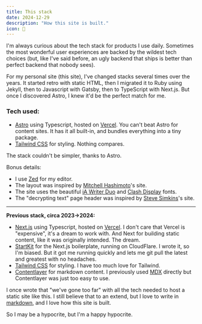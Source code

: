 ```yaml
---
title: This stack
date: 2024-12-29
description: "How this site is built."
icon: 🥞
---
```


I'm always curious about the tech stack for products I use daily. Sometimes the most wonderful user experiences are backed by the wildest tech choices (but, like I've said before, an ugly backend that ships is better than perfect backend that nobody sees).

For my personal site (this site), I've changed stacks several times over the years. It started retro with static HTML, then I migrated it to Ruby using Jekyll, then to Javascript with Gatsby, then to TypeScript with Next.js. But once I discovered Astro, I knew it'd be the perfect match for me.

### Tech used:

- [Astro](https://astro.build) using Typescript, hosted on [Vercel](https://vercel.com). You can't beat Astro for content sites. It has it all built-in, and bundles everything into a tiny package.
- [Tailwind CSS](https://tailwindcss.com) for styling. Nothing compares.

The stack couldn't be simpler, thanks to Astro.

Bonus details:

- I use [Zed](https://zed.dev) for my editor.
- The layout was inspired by <a href="https://mitchellh.com" rel="nofollow">Mitchell Hashimoto</a>'s site.
- The site uses the beautiful [iA Writer Duo](https://github.com/iaolo/iA-Fonts) and [Clash Display](https://www.fontshare.com/fonts/clash-display) fonts.
- The "decrypting text" page header was inspired by <a href="https://stevedylan.dev/" rel="nofollow">Steve Simkins<a>'s site.

---

**Previous stack, circa 2023->2024:**

- [Next.js](https://nextjs.org) using Typescript, hosted on [Vercel](https://vercel.com). I don't care that Vercel is "expensive", it's a dream to work with. And Next for building static content, like it was originally intended. The dream.
- [StartKit](https://startkit.dev) for the Next.js boilerplate, running on CloudFlare. I wrote it, so I'm biased. But it got me running quickly and lets me git pull the latest and greatest with no headaches.
- [Tailwind CSS](https://tailwindcss.com) for styling. I have too much love for Tailwind.
- [Contentlayer](https://contentlayer.dev) for markdown content. I previously used [MDX](https://mdxjs.com) directly but Contentlayer was just too easy to use.

I once wrote that "we've gone too far" with all the tech needed to host a static site like this. I still believe that to an extend, but I love to write in
[markdown](https://daringfireball.net/projects/markdown/), and I love how this site is built.

So I may be a hypocrite, but I'm a happy hypocrite.
